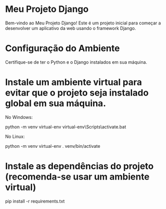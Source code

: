 # Meu Projeto Django
Bem-vindo ao Meu Projeto Django! Este é um projeto inicial para começar a desenvolver um aplicativo da web usando o framework Django.


# Configuração do Ambiente
Certifique-se de ter o Python e o Django instalados em sua máquina.


# Instale um ambiente virtual para evitar que o projeto seja instalado global em sua máquina.

No Windows:

python -m venv virtual-env
virtual-env\Scripts\activate.bat

No Linux:

python -m venv virtual-env
. venv/bin/activate


# Instale as dependências do projeto (recomenda-se usar um ambiente virtual)
pip install -r requirements.txt
